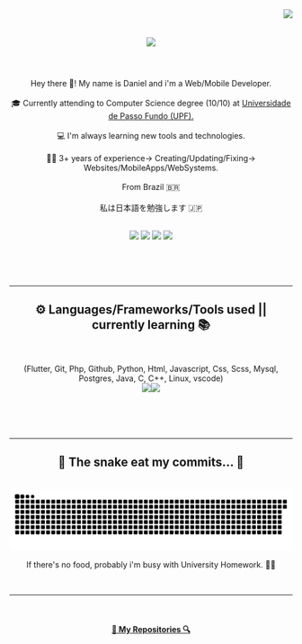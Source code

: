 <img align="right" src="https://visitor-badge.laobi.icu/badge?page_id=DNMaroni.DNMaroni">

<h1 align="center">
  <a href="https://git.io/typing-svg">
    <img src="https://readme-typing-svg.herokuapp.com/?lines=Welcome!+👋;I'm+Daniel+Maroni!;&center=true&size=30">
  </a>
</h1>

<br>
<p align="center">
  Hey there 👋! My name is Daniel and i'm a Web/Mobile Developer.
  <br>
  <br>
  🎓 Currently attending to Computer Science degree (10/10) at <a href="https://upf.br/"> Universidade de Passo Fundo (UPF).</a>
  <br>
  <br>
  💻 I'm always learning new tools and technologies.
  <br>
  <br>
  🧑‍💼 3+ years of experience-> Creating/Updating/Fixing-> Websites/MobileApps/WebSystems.
  <br>
  <br>
  From Brazil 🇧🇷
  <br>
  <br>
  私は日本語を勉強します 🇯🇵
  <br>
</p>

<br>

<div align="center"> 
  <a href="https://www.youtube.com/channel/UC-AMmpyVYPLGOt31jUARpoQ" target="_blank"><img src="https://img.shields.io/badge/YouTube-FF0000?style=for-the-badge&logo=youtube&logoColor=white" target="_blank"></a>
  <a href = "mailto:169481@upf.br"><img src="https://img.shields.io/badge/-Gmail-%23333?style=for-the-badge&logo=gmail&logoColor=white" target="_blank"></a>
  <a href="https://www.linkedin.com/in/daniel-maroni-6426a7175/" target="_blank"><img src="https://img.shields.io/badge/-LinkedIn-%230077B5?style=for-the-badge&logo=linkedin&logoColor=white" target="_blank"></a>
  <a href="https://instagram.com/orewadanieru/" target="_blank"><img src="https://img.shields.io/badge/Instagram-E4405F?style=for-the-badge&logo=instagram&logoColor=white" target="_blank"></a> 
 
</div>

<br><br><br>

<hr>
<h2 align="center">⚙️ Languages/Frameworks/Tools used  || currently learning 📚</h2>
<br>
<p align="center">
    (Flutter, Git, Php, Github, Python, Html, Javascript, Css, Scss, Mysql, Postgres, Java, C, C++, Linux, vscode)<br>
    <img src="https://skillicons.dev/icons?i=flutter,git,php,github,python,html,javascript,css,scss" /><img src="https://skillicons.dev/icons?i=mysql,postgres,java,c,cpp,linux,vscode" />
    
</p>
<br><br><br>
<hr>

<div align="center">
  <h2>🐍 The snake eat my commits... 🐍</h2>
  <br>
  <img alt="snake eating my contribution" src="https://github.com/DNMaroni/DNMaroni/blob/output/github-contribution-grid-snake.svg">
  <br>
  <p align="center">If there's no food, probably i'm busy with University Homework. 🍴🐍 </p>
  <br>
</div>

<hr>

<br>

<h4 align="center">
  <a href="https://github.com/DNMaroni?tab=repositories" title="Show Repositories">🔎 My Repositories 🔍</a>
</h4>
